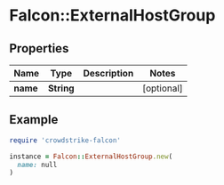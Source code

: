 # Falcon::ExternalHostGroup

## Properties

| Name | Type | Description | Notes |
| ---- | ---- | ----------- | ----- |
| **name** | **String** |  | [optional] |

## Example

```ruby
require 'crowdstrike-falcon'

instance = Falcon::ExternalHostGroup.new(
  name: null
)
```

